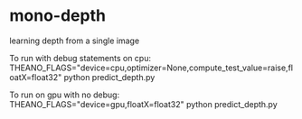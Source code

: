 # mono-depth
learning depth from a single image

To run with debug statements on cpu:
THEANO_FLAGS="device=cpu,optimizer=None,compute_test_value=raise,floatX=float32" python predict_depth.py

To run on gpu with no debug:
THEANO_FLAGS="device=gpu,floatX=float32" python predict_depth.py
